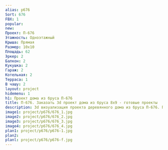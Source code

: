 ```yaml
---
alias: p676
Sort: 676
FBX: 1
popular: 
new: 
Проект: П-676
Этажность: Одноэтажный
Крыша: Прямая
Размер: 10х10
Площадь: 62
Эркер: 2
Балкон: 2
Кукушка: 2
Гараж: 2
Котельная: 2
Терраса: 1
В чашу: 2
layout: project
hidemenu: 1
h1: Проект дома из бруса П-676
title: П-676. Заказать 3d проект дома из бруса 8х9 - готовые проекты
description: 3d визуализация проекта деревянного дома из бруса П-676. Площадь 62 м2, размер 8х9. Вы можете внести любые изменения в проект.
image1: project/p676/676_1.jpg
image2: project/p676/676_2.jpg
image3: project/p676/676_3.jpg
image4: project/p676/676_4.jpg
plan1: project/p676/p676-1.jpg
plan2: 
planl: project/p676/p676-f.jpg
---
```


